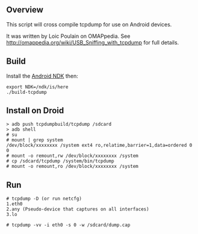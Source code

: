 Overview
--------
This script will cross compile tcpdump for use on Android devices.

It was written by Loic Poulain on OMAPpedia. See http://omappedia.org/wiki/USB_Sniffing_with_tcpdump for full details.

Build
-----
Install the [Android NDK](https://developer.android.com/tools/sdk/ndk/index.html) then:  

    export NDK=/ndk/is/here  
    ./build-tcpdump

Install on Droid
----------------
    > adb push tcpdumpbuild/tcpdump /sdcard
    > adb shell
    # su
    # mount | grep system
    /dev/block/xxxxxxxx /system ext4 ro,relatime,barrier=1,data=ordered 0 0
    # mount -o remount,rw /dev/block/xxxxxxxx /system
    # cp /sdcard/tcpdump /system/bin/tcpdump
    # mount -o remount,ro /dev/block/xxxxxxxx /system

Run
---
    # tcpdump -D (or run netcfg)
    1.eth0
    2.any (Pseudo-device that captures on all interfaces)
    3.lo
    
    # tcpdump -vv -i eth0 -s 0 -w /sdcard/dump.cap
